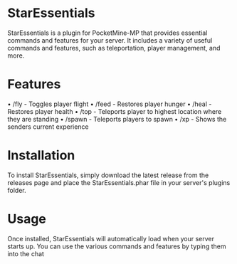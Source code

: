 # StarEssentials
StarEssentials is a plugin for PocketMine-MP that provides essential commands and features for your server. It includes a variety of useful commands and features, such as teleportation, player management, and more.

# Features
• /fly - Toggles player flight
• /feed - Restores player hunger
• /heal - Restores player health
• /top - Teleports player to highest location where they are standing
• /spawn - Teleports players to spawn
• /xp - Shows the senders current experience

# Installation
To install StarEssentials, simply download the latest release from the releases page and place the StarEssentials.phar file in your server's plugins folder.

# Usage
Once installed, StarEssentials will automatically load when your server starts up. You can use the various commands and features by typing them into the chat
